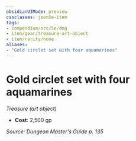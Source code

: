 ```yaml
---
obsidianUIMode: preview
cssclasses: json5e-item
tags:
- compendium/src/5e/dmg
- item/gear/treasure-art-object
- item/rarity/none
aliases: 
- "Gold circlet set with four aquamarines"
---
```

# Gold circlet set with four aquamarines
*Treasure (art object)*  

- **Cost**: 2,500 gp

*Source: Dungeon Master's Guide p. 135*